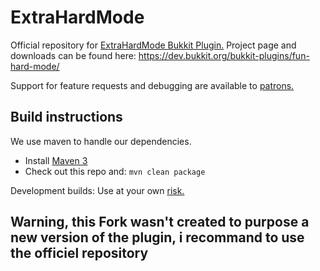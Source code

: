ExtraHardMode
=============

Official repository for [ExtraHardMode Bukkit Plugin.](https://dev.bukkit.org/bukkit-plugins/fun-hard-mode/) Project page and downloads can be found here: https://dev.bukkit.org/bukkit-plugins/fun-hard-mode/

Support for feature requests and debugging are available to [patrons.](https://r.robomwm.com/patreon)

## Build instructions

We use maven to handle our dependencies.

* Install [Maven 3](http://maven.apache.org/download.html)
* Check out this repo and: `mvn clean package`

Development builds: Use at your own [risk.](https://ci.appveyor.com/project/RoboMWM39862/extrahardmode/build/artifacts)

## Warning, this Fork wasn't created to purpose a new version of the plugin, i recommand to use the officiel repository
